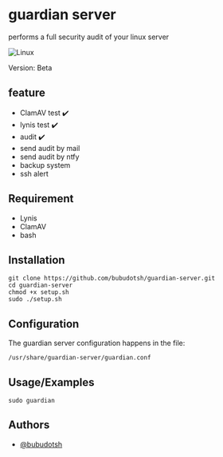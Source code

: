 
# guardian server

performs a full security audit of your linux server

![Linux](https://svgshare.com/i/Zhy.svg)

Version: Beta



## feature

- ClamAV test :heavy_check_mark:
- lynis test :heavy_check_mark:
- audit :heavy_check_mark:
- send audit by mail
- send audit by ntfy
- backup system 
- ssh alert 
## Requirement

- Lynis
- ClamAV
- bash
## Installation

```
git clone https://github.com/bubudotsh/guardian-server.git
cd guardian-server
chmod +x setup.sh
sudo ./setup.sh
```
## Configuration

The guardian server configuration happens in the file: 

```/usr/share/guardian-server/guardian.conf```
## Usage/Examples

```
sudo guardian 
```


## Authors

- [@bubudotsh](https://github.com/bubudotsh)


